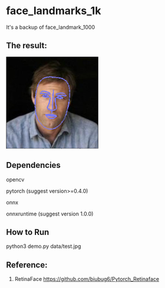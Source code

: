 # face_landmarks_1k
It's a backup of face_landmark_1000

## The result:

![result](./data/result.jpg)

## Dependencies

opencv

pytorch (suggest version>=0.4.0)

onnx

onnxruntime (suggest version 1.0.0)

## How to Run

python3 demo.py data/test.jpg


## Reference:

1. RetinaFace https://github.com/biubug6/Pytorch_Retinaface




